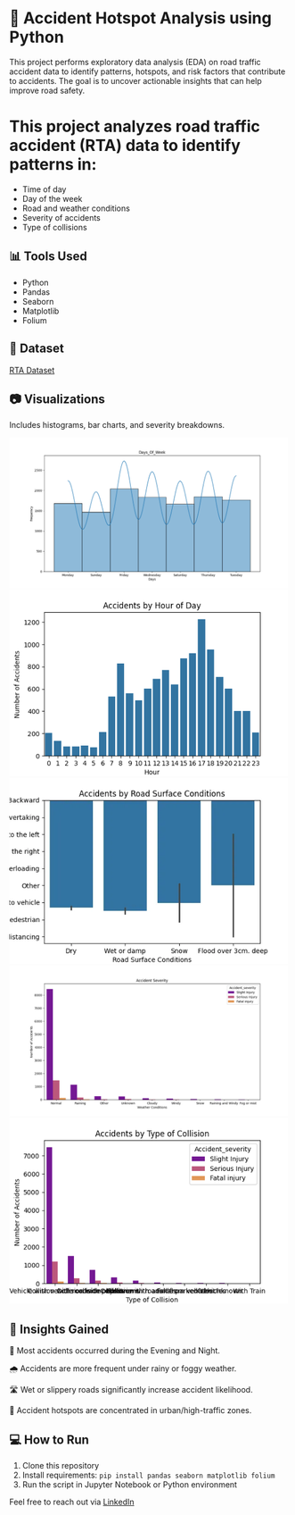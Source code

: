 # 🚦 Accident Hotspot Analysis using Python
This project performs exploratory data analysis (EDA) on road traffic accident data to identify patterns, hotspots, and risk factors that contribute to accidents. The goal is to uncover actionable insights that can help improve road safety.

# This project analyzes road traffic accident (RTA) data to identify patterns in:
- Time of day
- Day of the week
- Road and weather conditions
- Severity of accidents
- Type of collisions
## 📊 Tools Used
- Python
- Pandas
- Seaborn
- Matplotlib
- Folium

## 📁 Dataset
[RTA Dataset](https://www.kaggle.com/datasets/sobhanmoosavi/us-accidents?resource=download)

## 📷 Visualizations
Includes histograms, bar charts, and severity breakdowns.

<img src="Figure_1.png" width="500">
<img src="Figure_2.png" width="500">
<img src="Figure_3.png" width="500">
<img src="Figure_4.png" width="500">
<img src="Figure_5.png" width="500">


## 🧠 Insights Gained
🚗 Most accidents occurred during the Evening and Night.

🌧️ Accidents are more frequent under rainy or foggy weather.

🛣️ Wet or slippery roads significantly increase accident likelihood.

📍 Accident hotspots are concentrated in urban/high-traffic zones.

## 💻 How to Run
1. Clone this repository
2. Install requirements: `pip install pandas seaborn matplotlib folium`
3. Run the script in Jupyter Notebook or Python environment

Feel free to reach out via [LinkedIn](https://www.linkedin.com/in/kolachana-praneesh-618a05291/)
